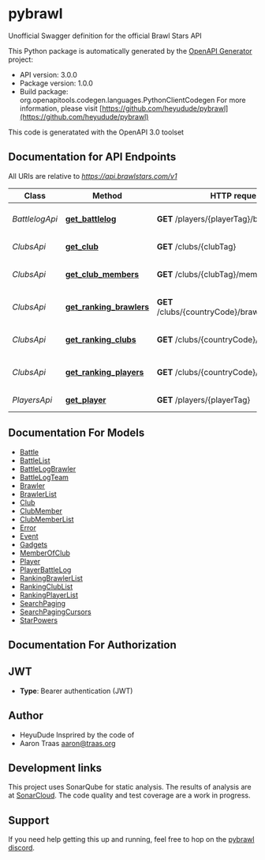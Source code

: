 # pybrawl
Unofficial Swagger definition for the official Brawl Stars API

This Python package is automatically generated by the [OpenAPI Generator](https://openapi-generator.tech) project:

- API version: 3.0.0
- Package version: 1.0.0
- Build package: org.openapitools.codegen.languages.PythonClientCodegen
For more information, please visit [https://github.com/heyudude/pybrawl](https://github.com/heyudude/pybrawl)

This code is generatated with the OpenAPI 3.0 toolset

## Documentation for API Endpoints

All URIs are relative to *https://api.brawlstars.com/v1*

Class | Method | HTTP request | Description
------------ | ------------- | ------------- | -------------
*BattlelogApi* | [**get_battlelog**](docs/BattlelogApi.md#get_battlelog) | **GET** /players/{playerTag}/battlelog | Get player&#39;s battlelog
*ClubsApi* | [**get_club**](docs/ClubsApi.md#get_club) | **GET** /clubs/{clubTag} | Get club information
*ClubsApi* | [**get_club_members**](docs/ClubsApi.md#get_club_members) | **GET** /clubs/{clubTag}/members | Get members of a club
*ClubsApi* | [**get_ranking_brawlers**](docs/ClubsApi.md#get_ranking_brawlers) | **GET** /clubs/{countryCode}/brawlers/{brawlerId} | Get brawler ranking for a country
*ClubsApi* | [**get_ranking_clubs**](docs/ClubsApi.md#get_ranking_clubs) | **GET** /clubs/{countryCode}/clubs | Get club ranking for a country
*ClubsApi* | [**get_ranking_players**](docs/ClubsApi.md#get_ranking_players) | **GET** /clubs/{countryCode}/players | Get player ranking for a country
*PlayersApi* | [**get_player**](docs/PlayersApi.md#get_player) | **GET** /players/{playerTag} | Get player information


## Documentation For Models

 - [Battle](docs/Battle.md)
 - [BattleList](docs/BattleList.md)
 - [BattleLogBrawler](docs/BattleLogBrawler.md)
 - [BattleLogTeam](docs/BattleLogTeam.md)
 - [Brawler](docs/Brawler.md)
 - [BrawlerList](docs/BrawlerList.md)
 - [Club](docs/Club.md)
 - [ClubMember](docs/ClubMember.md)
 - [ClubMemberList](docs/ClubMemberList.md)
 - [Error](docs/Error.md)
 - [Event](docs/Event.md)
 - [Gadgets](docs/Gadgets.md)
 - [MemberOfClub](docs/MemberOfClub.md)
 - [Player](docs/Player.md)
 - [PlayerBattleLog](docs/PlayerBattleLog.md)
 - [RankingBrawlerList](docs/RankingBrawlerList.md)
 - [RankingClubList](docs/RankingClubList.md)
 - [RankingPlayerList](docs/RankingPlayerList.md)
 - [SearchPaging](docs/SearchPaging.md)
 - [SearchPagingCursors](docs/SearchPagingCursors.md)
 - [StarPowers](docs/StarPowers.md)


## Documentation For Authorization


## JWT

- **Type**: Bearer authentication (JWT)


## Author




- HeyuDude
Insprired by the code of
- Aaron Traas <aaron@traas.org>


## Development links

This project uses SonarQube for static analysis. The results of analysis are at
[SonarCloud](https://sonarcloud.io/dashboard?id=AaronTraas_Clash-Royale-Club-Tools).
The code quality and test coverage are a work in progress.

## Support
If you need help getting this up and running, feel free to hop on the
[pybrawl discord](https://discord.gg/K2UDCXU).

